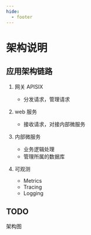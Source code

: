 ```yaml
---
hide:
  - footer
---
```



# 架构说明


## 应用架构链路

1. 网关 APISIX

     - 分发请求，管理请求

2. web 服务

     - 接收请求，对接内部微服务

3. 内部微服务

     - 业务逻辑处理
     - 管理所属的数据库

4. 可观测
   
     - Metrics
     - Tracing
     - Logging


## TODO

架构图
